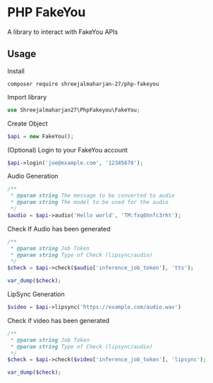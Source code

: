 # PHP FakeYou

A library to interact with FakeYou APIs

## Usage
Install
```
composer require shreejalmaharjan-27/php-fakeyou
```

Import library
```php
use Shreejalmaharjan27\PhpFakeyou\FakeYou;
```

Create Object
```php
$api = new FakeYou();
```

(Optional) Login to your FakeYou account
```php
$api->login('joe@example.com', '12345678');
```

Audio Generation
```php
/**
 * @param string The message to be converted to audio
 * @param string The model to be used for the audio
 */
$audio = $api->audio('Hello world', 'TM:fxq6hnfc3rht');
```

Check If Audio has been generated
```php
/**
 * @param string Job Token
 * @param string Type of Check (lipsync/audio)
 */
$check = $api->check($audio['inference_job_token'], 'tts');

var_dump($check);
```

LipSync Generation
```php
$video = $api->lipsync('https://example.com/audio.wav')
```

Check if video has been generated
```php
/**
 * @param string Job Token
 * @param string Type of Check (lipsync/audio)
 */
$check = $api->check($video['inference_job_token'], 'lipsync');

var_dump($check);
```
